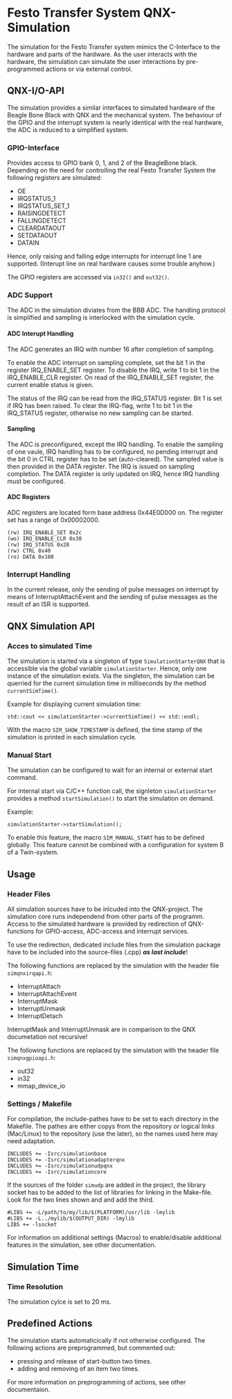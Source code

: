 # Festo Transfer System QNX-Simulation #

The simulation for the Festo Transfer system mimics the C-Interface to the hardware and parts of the hardware. As the user interacts with the hardware, the simulation can simulate the user interactions by pre-programmed actions or via external control.

## QNX-I/O-API ##

The simulation provides a similar interfaces to simulated hardware of the Beagle Bone Black with QNX and the mechanical system. The behaviour of the GPIO and the interrupt system is nearly identical with the real hardware, the ADC is reduced to a simplified system.

### GPIO-Interface ###
Provides access to GPIO bank 0, 1, and 2 of the BeagleBone black. Depending on the need for controlling the real Festo Transfer System the following registers are simulated:

- OE
- IRQSTATUS\_1
- IRQSTATUS\_SET\_1
- RAISINGDETECT
- FALLINGDETECT
- CLEARDATAOUT
- SETDATAOUT
- DATAIN

Hence, only raising and falling edge interrupts for interrupt line 1 are supported. (Interupt line on real hardware causes some trouble anyhow.)

The GPIO registers are accessed via `in32()` and `out32()`.

### ADC Support ###
The ADC in the simulation diviates from the BBB ADC. The handling protocol is simplified and sampling is interlocked with the simulation cycle. 

#### ADC Interupt Handling ####
The ADC generates an IRQ with number 16 after completion of sampling.

To enable the ADC interrupt on sampling complete, set the bit 1 in the register IRQ\_ENABLE\_SET register. To disable the IRQ, write 1 to bit 1 in the IRQ\_ENABLE\_CLR register. On read of the IRQ\_ENABLE\_SET register, the current enable status is given.

The status of the IRQ can be read from the IRQ\_STATUS register. Bit 1 is set if IRQ has been raised. To clear the IRQ-flag, write 1 to bit 1 in the IRQ\_STATUS register, otherwise no new sampling can be started.

#### Sampling ####

The ADC is preconfigured, except the IRQ handling. To enable the sampling of one vaule, IRQ handling has to be configured, no pending interrupt and the bit 0 in CTRL register has to be set (auto-cleared). The sampled value is then provided in the DATA register. The IRQ is issued on sampling completion. The DATA register is only updated on IRQ, hence IRQ handling must be configured.

#### ADC Registers ####
ADC registers are located form base address 0x44E0D000 on. The register set has a range of 0x00002000.

```
(rw) IRQ_ENABLE_SET 0x2c
(wo) IRQ_ENABLE_CLR 0x30
(rw) IRQ_STATUS 0x28
(rw) CTRL 0x40
(ro) DATA 0x100
```

### Interrupt Handling ###
In the current release, only the sending of pulse messages on interrupt by means of InterruptAttachEvent and the sending of pulse messages as the result of an ISR is supported. 


## QNX Simulation API ##

### Acces to simulated Time ###

The simulation is started via a singleton of type `SimulationStarterQNX` that is accessible via the global variable `simulationStarter`. Hence, only one instance of the simulation exists. Via the singleton, the simulation can be querried for the current simulation time in milliseconds by the method `currentSimTime()`.

Example for displaying current simulation time:

```
std::cout << simulationStarter->currentSimTime() << std::endl;
```

With the macro `SIM_SHOW_TIMESTAMP` is defined, the time stamp of the simulation is printed in each simulation cycle.

### Manual Start ###
The simulation can be configured to wait for an internal or external start command. 

For internal start via C/C++ function call, the signleton `simulationStarter` provides a method `startSimulation()` to start the simulation on demand.

Example:

```
simulationStarter->startSimulation();
```

To enable this feature, the macro `SIM_MANUAL_START` has to be defined globally. This feature cannot be combined with a configuration for system B of a Twin-system.

## Usage ##
### Header Files ###
All simulation sources have to be inlcuded into the QNX-project. 
The simulation core runs independend from other parts of the programm. Access to the simulated hardware is provided by redirection of QNX-functions for GPIO-access, ADC-access and interrupt services. 

To use the redirection, dedicated include files from the simulation package have to be included into the source-files (.cpp) ***as last include***!

The following functions are replaced by the simulation with the header file `simqnxirqapi.h`:

- InterruptAttach
- InterruptAttachEvent
- InterruptMask
- InterruptUnmask 
- InterruptDetach

InterruptMask and InterruptUnmask are in comparison to the QNX documetation not recursive!
 
The following functions are replaced by the simulation with the header file `simqnxgpioapi.h`:

- out32 
- in32
- mmap\_device\_io

### Settings / Makefile ###
For compilation, the include-pathes have to be set to each directory in the Makefile. The pathes are either copys from the repository or logical links (Mac/Linux) to the repository (use the later), so the names used here may need adaptation.

```
INCLUDES += -Isrc/simulationbase
INCLUDES += -Isrc/simulationadapterqnx
INCLUDES += -Isrc/simulationudpqnx
INCLUDES += -Isrc/simulationcore
```

If the sources of the folder `simudp` are added in the project, the library socket has to be added to the list of libraries for linking in the Make-file. Look for the two lines shown and and add the third.

```
#LIBS += -L/path/to/my/lib/$(PLATFORM)/usr/lib -lmylib
#LIBS += -L../mylib/$(OUTPUT_DIR) -lmylib
LIBS += -lsocket
```

For information on additional settings (Macros) to enable/disable additional features in the simulation, see other documentation.

## Simulation Time ##

### Time Resolution ###
The simulation cylce is set to 20 ms.

## Predefined Actions ##
The simulation starts automaticically if not otherwise configured. The following actions are preprogrammed, but commented out:

- pressing and release of start-button two times.
- adding and removing of an item two times.

For more information on preprogramming of actions, see other documentaion.
